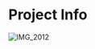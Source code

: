 # Project Info

![IMG_2012](https://github.com/user-attachments/assets/641d8544-61ea-49d1-87a1-236deb6d1f1a)
